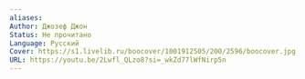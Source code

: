 ```yaml
---
aliases: 
Author: Джозеф Джон
Status: Не прочитано
Language: Русский
Cover: https://s1.livelib.ru/boocover/1001912505/200/2596/boocover.jpg
URL: https://youtu.be/2Lwfl_QLzo8?si=_wkZd77lWfNirp5n
---
```



